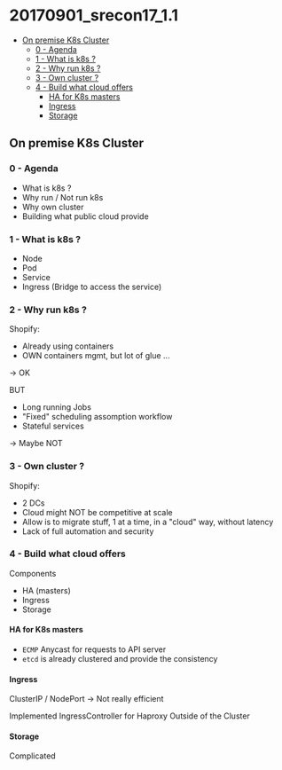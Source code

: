# 20170901_srecon17_1.1

<!-- MarkdownTOC -->

- [On premise K8s Cluster](#on-premise-k8s-cluster)
  - [0 - Agenda](#0---agenda)
  - [1 - What is k8s ?](#1---what-is-k8s-)
  - [2 - Why run k8s ?](#2---why-run-k8s-)
  - [3 - Own cluster ?](#3---own-cluster-)
  - [4 - Build what cloud offers](#4---build-what-cloud-offers)
    - [HA for K8s masters](#ha-for-k8s-masters)
    - [Ingress](#ingress)
    - [Storage](#storage)

<!-- /MarkdownTOC -->





## On premise K8s Cluster

### 0 - Agenda

* What is k8s ?
* Why run / Not run k8s
* Why own cluster
* Building what public cloud provide



### 1 - What is k8s ?

* Node
* Pod
* Service
* Ingress (Bridge to access the service)



### 2 - Why run k8s ?

Shopify:
- Already using containers
- OWN containers mgmt, but lot of glue ...

-> OK


BUT
- Long running Jobs
- "Fixed" scheduling assomption workflow
- Stateful services

-> Maybe NOT



### 3 - Own cluster ?

Shopify:
- 2 DCs
- Cloud might NOT be competitive at scale
- Allow is to migrate stuff, 1 at a time, in a "cloud" way, without latency
- Lack of full automation and security



### 4 - Build what cloud offers

Components
- HA (masters)
- Ingress
- Storage


#### HA for K8s masters

- `ECMP` Anycast for requests to API server
- `etcd` is already clustered and provide the consistency


#### Ingress

ClusterIP / NodePort
-> Not really efficient

Implemented IngressController for Haproxy Outside of the Cluster


#### Storage

Complicated





